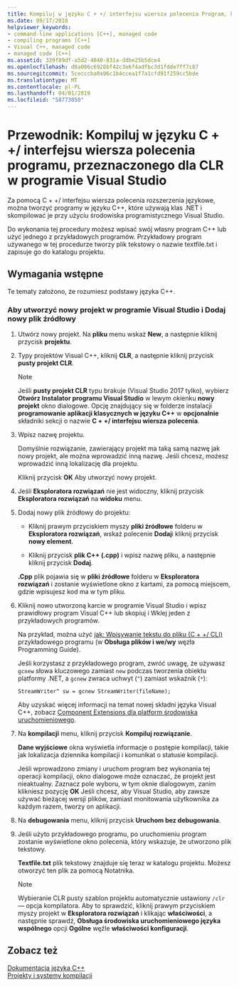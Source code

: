 ```yaml
---
title: Kompiluj w języku C + +/ interfejsu wiersza polecenia Program, który jest przeznaczony dla środowiska CLR
ms.date: 09/17/2018
helpviewer_keywords:
- command-line applications [C++], managed code
- compiling programs [C++]
- Visual C++, managed code
- managed code [C++]
ms.assetid: 339f89df-a5d2-4040-831a-ddbe25b5dce4
ms.openlocfilehash: d0a006c6928bf42c3e6f4adfbc3d1fdde7ff7c87
ms.sourcegitcommit: 5cecccba0a96c1b4ccea1f7a1cfd91f259cc5bde
ms.translationtype: MT
ms.contentlocale: pl-PL
ms.lasthandoff: 04/01/2019
ms.locfileid: "58773050"
---
```

# <a name="walkthrough-compile-a-ccli-program-that-targets-the-clr-in-visual-studio"></a>Przewodnik: Kompiluj w języku C + +/ interfejsu wiersza polecenia programu, przeznaczonego dla CLR w programie Visual Studio

Za pomocą C + +/ interfejsu wiersza polecenia rozszerzenia językowe, można tworzyć programy w języku C++, które używają klas .NET i skompilować je przy użyciu środowiska programistycznego Visual Studio.

Do wykonania tej procedury możesz wpisać swój własny program C++ lub użyć jednego z przykładowych programów. Przykładowy program używanego w tej procedurze tworzy plik tekstowy o nazwie textfile.txt i zapisuje go do katalogu projektu.

## <a name="prerequisites"></a>Wymagania wstępne

Te tematy założono, że rozumiesz podstawy języka C++.

### <a name="to-create-a-new-project-in-visual-studio-and-add-a-new-source-file"></a>Aby utworzyć nowy projekt w programie Visual Studio i Dodaj nowy plik źródłowy

1. Utwórz nowy projekt. Na **pliku** menu wskaż **New**, a następnie kliknij przycisk **projektu**.

1. Typy projektów Visual C++, kliknij **CLR**, a następnie kliknij przycisk **pusty projekt CLR**.

   > [!NOTE]
   > Jeśli **pusty projekt CLR** typu brakuje (Visual Studio 2017 tylko), wybierz **Otwórz Instalator programu Visual Studio** w lewym okienku **nowy projekt** okno dialogowe. Opcję znajdujący się w folderze instalacji **programowanie aplikacji klasycznych w języku C++** w **opcjonalnie** składniki sekcji o nazwie **C + +/ interfejsu wiersza polecenia**.<br/>

1. Wpisz nazwę projektu.

   Domyślnie rozwiązanie, zawierający projekt ma taką samą nazwę jak nowy projekt, ale można wprowadzić inną nazwę. Jeśli chcesz, możesz wprowadzić inną lokalizację dla projektu.

   Kliknij przycisk **OK** Aby utworzyć nowy projekt.

1. Jeśli **Eksploratora rozwiązań** nie jest widoczny, kliknij przycisk **Eksploratora rozwiązań** na **widoku** menu.

1. Dodaj nowy plik źródłowy do projektu:

   - Kliknij prawym przyciskiem myszy **pliki źródłowe** folderu w **Eksploratora rozwiązań**, wskaż polecenie **Dodaj**i kliknij przycisk **nowy element**.

   - Kliknij przycisk **plik C++ (.cpp)** i wpisz nazwę pliku, a następnie kliknij przycisk **Dodaj**.

   **.Cpp** plik pojawia się w **pliki źródłowe** folderu w **Eksploratora rozwiązań** i zostanie wyświetlone okno z kartami, za pomocą miejscem, gdzie wpisujesz kod ma w tym pliku.

1. Kliknij nowo utworzoną karcie w programie Visual Studio i wpisz prawidłowy program Visual C++ lub skopiuj i Wklej jeden z przykładowych programów.

   Na przykład, można użyć [jak: Wpisywanie tekstu do pliku (C + +/ CLI)](how-to-write-a-text-file-cpp-cli.md) przykładowego programu (w **Obsługa plików i we/wy** węzła Programming Guide).

   Jeśli korzystasz z przykładowego program, zwróć uwagę, że używasz `gcnew` słowa kluczowego zamiast `new` podczas tworzenia obiektu platformy .NET, a `gcnew` zwraca uchwyt (`^`) zamiast wskaźnik (`*`):

   `StreamWriter^ sw = gcnew StreamWriter(fileName);`

   Aby uzyskać więcej informacji na temat nowej składni języka Visual C++, zobacz [Component Extensions dla platform środowiska uruchomieniowego](../extensions/component-extensions-for-runtime-platforms.md).

1. Na **kompilacji** menu, kliknij przycisk **Kompiluj rozwiązanie**.

   **Dane wyjściowe** okna wyświetla informacje o postępie kompilacji, takie jak lokalizacja dziennika kompilacji i komunikat o statusie kompilacji.

   Jeśli wprowadzono zmiany i uruchom program bez wykonania tej operacji kompilacji, okno dialogowe może oznaczać, że projekt jest nieaktualny. Zaznacz pole wyboru, w tym oknie dialogowym, zanim klikniesz pozycję **OK** Jeśli chcesz, aby Visual Studio, aby zawsze używać bieżącej wersji plików, zamiast monitowania użytkownika za każdym razem, tworzy on aplikacji.

1. Na **debugowania** menu, kliknij przycisk **Uruchom bez debugowania**.

1. Jeśli użyto przykładowego programu, po uruchomieniu program zostanie wyświetlone okno polecenia, który wskazuje, że utworzono plik tekstowy.

   **Textfile.txt** plik tekstowy znajduje się teraz w katalogu projektu. Możesz otworzyć ten plik za pomocą Notatnika.

   > [!NOTE]
   > Wybieranie CLR pusty szablon projektu automatycznie ustawiony `/clr` — opcja kompilatora. Aby to sprawdzić, kliknij prawym przyciskiem myszy projekt w **Eksploratora rozwiązań** i klikając **właściwości**, a następnie sprawdź, **Obsługa środowiska uruchomieniowego języka wspólnego** opcji  **Ogólne** węźle **właściwości konfiguracji**.

## <a name="see-also"></a>Zobacz też

[Dokumentacja języka C++](../cpp/cpp-language-reference.md)<br/>
[Projekty i systemy kompilacji](../build/projects-and-build-systems-cpp.md)<br/>
